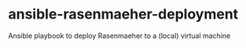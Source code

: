 # ansible-rasenmaeher-deployment
Ansible playbook to deploy Rasenmaeher to a (local) virtual machine
